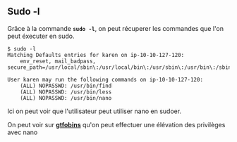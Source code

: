 
## __Sudo -l__

Grâce à la commande **`sudo -l`**, on peut récuperer les commandes que l'on peut éxecuter en sudo.

```
$ sudo -l
Matching Defaults entries for karen on ip-10-10-127-120:
    env_reset, mail_badpass, secure_path=/usr/local/sbin\:/usr/local/bin\:/usr/sbin\:/usr/bin\:/sbin\:/bin\:/snap/bin

User karen may run the following commands on ip-10-10-127-120:
    (ALL) NOPASSWD: /usr/bin/find
    (ALL) NOPASSWD: /usr/bin/less
    (ALL) NOPASSWD: /usr/bin/nano
```

Ici on peut voir que l'utilisateur peut utiliser nano en sudoer.

On peut voir sur **[gtfobins](https://gtfobins.github.io/gtfobins/nano/)** qu'on peut effectuer une élévation des privilèges avec nano 
